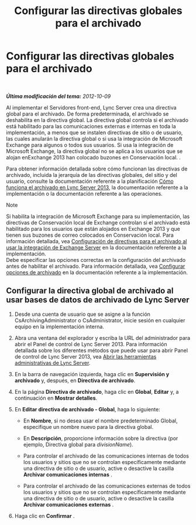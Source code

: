 ﻿---
title: Configurar las directivas globales para el archivado
TOCTitle: Configurar las directivas globales para el archivado
ms:assetid: 58341d6b-c3ff-4dd9-b1c7-0048f33861ca
ms:mtpsurl: https://technet.microsoft.com/es-es/library/JJ204906(v=OCS.15)
ms:contentKeyID: 48275320
ms.date: 01/07/2017
mtps_version: v=OCS.15
ms.translationtype: HT
---

# Configurar las directivas globales para el archivado

 

_**Última modificación del tema:** 2012-10-09_

Al implementar el Servidores front-end, Lync Server crea una directiva global para el archivado. De forma predeterminada, el archivado se deshabilita en la directiva global. La directiva global controla si el archivado está habilitado para las comunicaciones externas e internas en toda la implementación, a menos que se instalen directivas de sitio o de usuario, las cuales anularán la directiva global o si usa la integración de Microsoft Exchange para algunos o todos sus usuarios. Si usa la integración de Microsoft Exchange, la directiva global no se aplica a los usuarios que se alojan enExchange 2013 han colocado buzones en Conservación local. .

Para obtener información detallada sobre cómo funcionan las directivas de archivado, incluida la jerarquía de las directivas globales, del sitio y del usuario, consulte la documentación referente a la planificación [Cómo funciona el archivado en Lync Server 2013](lync-server-2013-how-archiving-works.md), la documentación referente a la implementación o la documentación referente a las operaciones.


> [!NOTE]
> Si habilita la integración de Microsoft Exchange para su implementación, las directivas de Conservación local de Exchange controlan si el archivado está habilitado para los usuarios que están alojados en Exchange 2013 y que tienen sus buzones de correo colocados en Conservación local. Para información detallada, vea <A href="lync-server-2013-setting-up-policies-for-archiving-when-using-exchange-server-integration.md">Configuración de directivas para el archivado al usar la integración de Exchange Server</A> en la documentación referente a la implementación.<BR>Debe especificar las opciones correctas en la configuración del archivado antes de habilitar el archivado. Para información detallada, vea <A href="lync-server-2013-configuring-archiving-options.md">Configurar opciones de archivado</A> en la documentación referente a la implementación.



## Configurar la directiva global de archivado al usar bases de datos de archivado de Lync Server

1.  Desde una cuenta de usuario que se asigne a la función CsArchivingAdministrator o CsAdministrator, inicie sesión en cualquier equipo en la implementación interna.

2.  Abra una ventana del explorador y escriba la URL del administrador para abrir el Panel de control de Lync Server 2013. Para información detallada sobre los diferentes métodos que puede usar para abrir Panel de control de Lync Server 2013, vea [Abrir las herramientas administrativas de Lync Server](lync-server-2013-open-lync-server-administrative-tools.md).

3.  En la barra de navegación izquierda, haga clic en **Supervisión y archivado** y, después, en **Directiva de archivado**.

4.  En la página **Directiva de archivado**, haga clic en **Global**, **Editar** y, a continuación en **Mostrar detalles**.

5.  En **Editar directiva de archivado - Global**, haga lo siguiente:
    
      - En **Nombre**, si no desea usar el nombre predeterminado Global, especifique un nombre nuevo para la directiva global.
    
      - En **Descripción**, proporcione información sobre la directiva (por ejemplo, Directiva global para *divisionName*).
    
      - Para controlar el archivado de las comunicaciones internas de todos los usuarios y sitios que no se controlan específicamente mediante una directiva de sitio o de usuario, active o desactive la casilla **Archivar comunicaciones internas** .
    
      - Para controlar el archivado de las comunicaciones externas de todos los usuarios y sitios que no se controlan específicamente mediante una directiva de sitio o de usuario, active o desactive la casilla **Archivar comunicaciones externas** .

6.  Haga clic en **Confirmar** .

